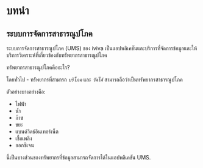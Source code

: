 # บทนำ

## ระบบการจัดการสาธารณูปโภค

ระบบการจัดการสาธารณูปโภค (UMS) ของ iviva เป็นแอปพลิเคชันและบริการที่จัดการข้อมูลและให้บริการวิเคราะห์ที่เกี่ยวข้องกับทรัพยากรสาธารณูปโภค

ทรัพยากรสาธารณูปโภคคืออะไร?

โดยทั่วไป - ทรัพยากรที่สามารถ _บริโภค_ และ _วัดได้_ สามารถถือว่าเป็นทรัพยากรสาธารณูปโภค

ตัวอย่างบางอย่างคือ:

* ไฟฟ้า
* น้ำ
* ก๊าซ
* ขยะ
* แบนด์วิดธ์อินเทอร์เน็ต
* เชื้อเพลิง
* ออกซิเจน

นี้เป็นบางส่วนของทรัพยากรที่ข้อมูลสามารถจัดการได้ในแอปพลิเคชัน UMS.